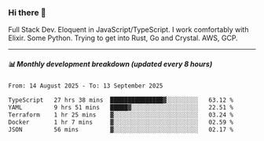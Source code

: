 ### Hi there 👋

Full Stack Dev. Eloquent in JavaScript/TypeScript. I work comfortably with Elixir. Some Python. Trying to get into Rust, Go and Crystal. AWS, GCP.

***

##### 📊 Monthly development breakdown (updated every 8 hours)

<!--START_SECTION:waka-->

```txt
From: 14 August 2025 - To: 13 September 2025

TypeScript   27 hrs 38 mins  ███████████████▓░░░░░░░░░   63.12 %
YAML         9 hrs 51 mins   █████▓░░░░░░░░░░░░░░░░░░░   22.51 %
Terraform    1 hr 25 mins    ▓░░░░░░░░░░░░░░░░░░░░░░░░   03.24 %
Docker       1 hr 7 mins     ▓░░░░░░░░░░░░░░░░░░░░░░░░   02.59 %
JSON         56 mins         ▓░░░░░░░░░░░░░░░░░░░░░░░░   02.17 %
```

<!--END_SECTION:waka-->
